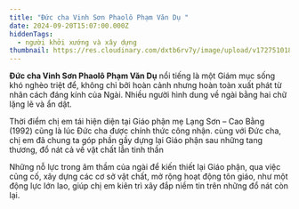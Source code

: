 ```yaml
---
title: "Đức cha Vinh Sơn Phaolô Phạm Văn Dụ "
date: 2024-09-20T15:07:00.000Z
hiddenTags:
  - người khởi xướng và xây dựng
thumbnail: https://res.cloudinary.com/dxtb6rv7y/image/upload/v1727510180/8_u3win8.jpg
---
```

**Đức cha Vinh Sơn Phaolô Phạm Văn Dụ** nổi tiếng là một Giám mục sống khó nghèo triệt để, không chỉ bởi hoàn cảnh nhưng hoàn toàn xuất phát từ nhân cách đáng kính của Ngài. Nhiều người hình dung về ngài bằng hai chữ lặng lẽ và ẩn dật.

Thời điểm chị em tái hiện diện tại Giáo phận mẹ Lạng Sơn – Cao Bằng (1992) cũng là lúc Đức cha được chính thức công nhận. cùng với Đức cha, chị em đã chung ta góp phần gầy dựng lại Giáo phận sau những tang thương, đổ nát cả về vật chất lẫn tinh thần

Những nỗ lực trong âm thầm của ngài  để kiến thiết lại Giáo phận, qua việc củng cố, xây dựng các cơ sở vật chất, mở rộng hoạt động tôn giáo, như một động lực lớn lao, giúp chị em kiên trì xây đắp niềm tin trên những đổ nát còn lại.
